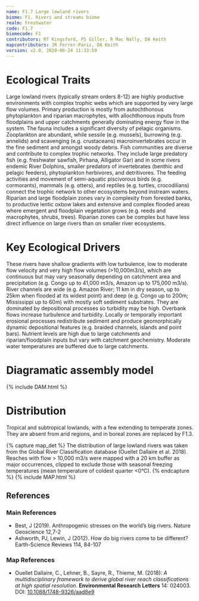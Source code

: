 ```yaml
---
name: F1.7 Large lowland rivers
biome: F1. Rivers and streams biome
realm: Freshwater
code: F1.7
biomecode: F1
contributors: RT Kingsford, PS Giller, R Mac Nally, DA Keith
mapcontributors: JR Ferrer-Paris, DA Keith
version: v2.0, 2020-06-24 11:33:59
---
```

# Ecological Traits
 
Large lowland rivers (typically stream orders 8-12) are highly productive environments with complex trophic webs which are supported by very large flow volumes. Primary production is mostly from autochthonous phytoplankton and riparian macrophytes, with allochthonous inputs from floodplains and upper catchments generally dominating energy flow in the system. The fauna includes a significant diversity of pelagic organisms. Zooplankton are abundant, while sessile (e.g. mussels), burrowing (e.g. annelids) and scavenging (e.g. crustaceans) macroinvertebrates occur in the fine sediment and amongst woody debris. Fish communities are diverse and contribute to complex trophic networks. They include large predatory fish (e.g. freshwater sawfish, Pirhana, Alligator Gar) and in some rivers endemic River Dolphins, smaller predators of invertebrates (benthic and pelagic feeders), phytoplankton herbivores, and detritivores. The feeding activities and movement of semi-aquatic piscivorous birds (e.g. cormorants), mammals (e.g. otters), and reptiles (e.g. turtles, crocodilians) connect the trophic network to other ecosystems beyond instream waters. Riparian and large floodplain zones vary in complexity from forested banks, to productive lentic oxbow lakes and extensive and complex flooded areas where emergent and floodplain vegetation grows (e.g. reeds and macrophytes, shrubs, trees). Riparian zones can be complex but have less direct influence on large rivers than on smaller river ecosystems. 
 
# Key Ecological Drivers
 
These rivers have shallow gradients with low turbulence, low to moderate flow velocity and very high flow volumes (>10,000m3/s), which are continuous but may vary seasonally depending on catchment area and precipitation (e.g. Congo up to 41,000 m3/s, Amazon up to 175,000 m3/s). River channels are wide (e.g.  Amazon River; 11 km in dry season, up to 25km when flooded at its widest point) and deep (e.g. Congo up to 200m; Mississippi up to 60m) with mostly soft sediment substrates. They are dominated by depositional processes so turbidity may be high. Overbank flows increase turbulence and turbidity. Locally or temporally important erosional processes redistribute sediment and produce geomorphically dynamic depositional features (e.g. braided channels, islands and point bars). Nutrient levels are high due to large catchments and riparian/floodplain inputs but vary with catchment geochemistry. Moderate water temperatures are buffered due to large catchments. 
 
# Diagramatic assembly model
 
{% include DAM.html %}
 
# Distribution
 
Tropical and subtropical lowlands, with a few extending to temperate zones. They are absent from arid regions, and in boreal zones are replaced by F1.3.

{% capture map_det %}
The distribution of large lowland rivers was taken from the Global River Classification database (Ouellet Dallaire et al. 2018). Reaches with flow > 10,000 m3/s were mapped with a 20 km buffer as major occurrences, clipped to exclude those with seasonal freezing temperatures (mean temperature of coldest quarter <0°C).
{% endcapture %}
{% include MAP.html %}

## References
### Main References
* Best, J (2019). Anthropogenic stresses on the world’s big rivers. Nature Geoscience 12,7-2
* Ashworth, PJ, Lewin, J (2012). How do big rivers come to be different? Earth-Science Reviews 114, 84-107
### Map References
* Ouellet Dallaire, C., Lehner, B., Sayre, R., Thieme, M. (2018): *A multidisciplinary framework to derive global river reach classifications at high spatial resolution*. **Environmental Research Letters** 14: 024003. DOI: [10.1088/1748-9326/aad8e9](https://doi.org/10.1088/1748-9326/aad8e9)
